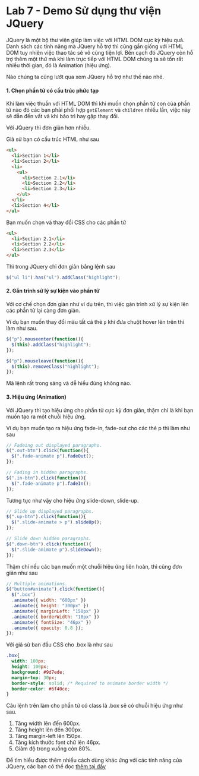 # Lab 7 - Demo Sử dụng thư viện JQuery

JQuery là một bộ thư viện giúp làm việc với HTML DOM cực kỳ hiệu quả. Danh sách
các tính năng mà JQuery hỗ trợ thì cũng gần giống với HTML DOM tuy nhiên việc thao
tác sẽ vô cùng tiện lợi. Bên cạch đó JQuery còn hỗ trợ thêm một thứ mà khi làm trực
tiếp với HTML DOM chúng ta sẽ tốn rất nhiều thời gian, đó là Animation (hiệu ứng).

Nào chúng ta cũng lướt qua xem JQuery hỗ trợ như thế nào nhé.

#### 1. Chọn phần tử có cấu trúc phức tạp

Khi làm việc thuần với HTML DOM thì khi muốn chọn phần tử con của phần tử nào
đó các bạn phải phối hợp `getElement` và `children` nhiều lần, việc này sẽ dẫn
đến vất vả khi bảo trì hay gặp thay đổi.

Với JQuery thì đơn giản hơn nhiều.

Giả sử bạn có cấu trúc HTML như sau

```html
<ul>
  <li>Section 1</li>
  <li>Section 2</li>
  <li>
    <ul>
      <li>Section 2.1</li>
      <li>Section 2.2</li>
      <li>Section 2.3</li>
    </ul>
  </li>
  <li>Section 4</li>
</ul>
```

Bạn muốn chọn và thay đổi CSS cho các phần tử

```html
<ul>
  <li>Section 2.1</li>
  <li>Section 2.2</li>
  <li>Section 2.3</li>
</ul>
```

Thì trong JQuery chỉ đơn giản bằng lệnh sau

```javascript
$("ul li").has("ul").addClass("highlight");
```

#### 2. Gắn trình sử lý sự kiện vào phần tử

Với cơ chế chọn đơn giản như ví dụ trên, thì việc gán trình xử lý sự kiện lên
các phần tử lại càng đơn giản.

Ví dụ bạn muốn thay đổi màu tất cả thẻ `p` khi đưa chuột hover lên trên thì làm
như sau.

```javascript
$("p").mouseenter(function(){
  $(this).addClass("highlight");
});

$("p").mouseleave(function(){
  $(this).removeClass("highlight");
});
```

Mã lệnh rất trong sáng và dễ hiểu đúng không nào.


#### 3. Hiệu ứng (Animation)

Với JQuery thì tạo hiệu ứng cho phần tử cực kỳ đơn giản, thậm chí là khi bạn muốn
tạo ra một chuỗi hiệu ứng.


Ví dụ bạn muốn tạo ra hiệu ứng fade-in, fade-out cho các thẻ p thì làm như sau

```javascript
// Fadeing out displayed paragraphs.
$(".out-btn").click(function(){
  $(".fade-animate p").fadeOut();
});

// Fading in hidden paragraphs.
$(".in-btn").click(function(){
  $(".fade-animate p").fadeIn();
});
```

Tương tục như vậy cho hiệu ứng slide-down, slide-up.

```javascript
// Slide up displayed paragraphs.
$(".up-btn").click(function(){
  $(".slide-animate > p").slideUp();
});

// Slide down hidden paragraphs.
$(".down-btn").click(function(){
  $(".slide-animate p").slideDown();
});
```


Thậm chí nếu các bạn muốn một chuỗi hiệu ứng liên hoàn, thì cũng đơn giản như sau


```javascript
// Multiple animations.
$("button#animate").click(function(){
  $(".box")
  .animate({ width: "600px" })
  .animate({ height: "300px" })
  .animate({ marginLeft: "150px" })
  .animate({ borderWidth: "10px" })
  .animate({ fontSize: "46px" })
  .animate({ opacity: 0.8 });
});
```

Với giả sử ban đầu CSS cho .box là như sau

```css
.box{
  width: 100px;
  height: 100px;
  background: #9d7ede;
  margin-top: 30px;
  border-style: solid; /* Required to animate border width */
  border-color: #6f40ce;
}
```

Câu lệnh trên làm cho phần tử có class là .box sẽ có chuỗi hiệu ứng như sau.

1) Tăng width lên đến 600px.
2) Tăng height lên đến 300px.
3) Tăng margin-left lên 150px.
4) Tăng kích thước font chữ lên 46px.
5) Giảm độ trong xuống còn 80%.

Để tìm hiểu được thêm nhiều cách dùng khác ứng với các tính năng của JQuery,
các bạn có thể đọc [thêm tại đây](https://www.tutorialrepublic.com/jquery-examples.php)
